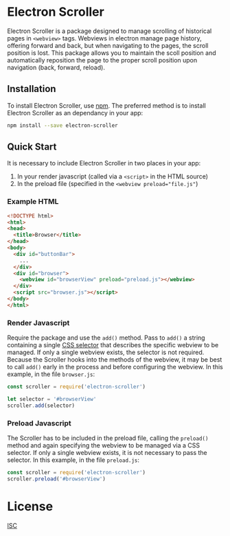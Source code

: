 # Electron Scroller

Electron Scroller is a package designed to manage scrolling of historical pages
in `<webview>` tags.  Webviews in electron manage page history, offering forward
and back, but when navigating to the pages, the scroll position is lost.  This
package allows you to maintain the scoll position and automatically reposition
the page to the proper scroll position upon navigation (back, forward, reload).

## Installation
To install Electron Scroller, use [npm](https://docs.npmjs.com/).  The preferred
method is to install Electron Scroller as an dependancy in your app:

```sh
npm install --save electron-scroller
```

## Quick Start
It is necessary to include Electron Scroller in two places in your app:
1. In your render javascript (called via a `<script>` in the HTML source)
1. In the preload file (specified in the `<webview preload="file.js"`)

### Example HTML
```HTML
<!DOCTYPE html>
<html>
<head>
  <title>Browser</title>
</head>
<body>
  <div id="buttonBar">
    ...
  </div>
  <div id="browser">
    <webview id="browserView" preload="preload.js"></webview>
  </div>
  <script src="browser.js"></script>
</body>
</html>
```

### Render Javascript
Require the package and use the `add()` method. Pass to `add()` a string
containing a single
[CSS selector](https://developer.mozilla.org/en-US/docs/Web/Guide/CSS/Getting_Started/Selectors)
that describes the specific webview to be managed. If only a single webview
exists, the selector is not required. Because the Scroller hooks
into the methods of the webview, it may be best to call `add()` early in the
process and before configuring the webview. In this example, in the file
`browser.js`:

```javascript
const scroller = require('electron-scroller')

let selector = '#browserView'
scroller.add(selector)
```

### Preload Javascript
The Scroller has to be included in the preload file, calling the `preload()`
method and again specifying the webview to be managed via a CSS selector. If
only a single webview exists, it is not necessary to pass the selector.  In this
example, in the file `preload.js`:

```javascript
const scroller = require('electron-scroller')
scroller.preload('#browserView')
```

# License
[ISC](https://opensource.org/licenses/ISC)

